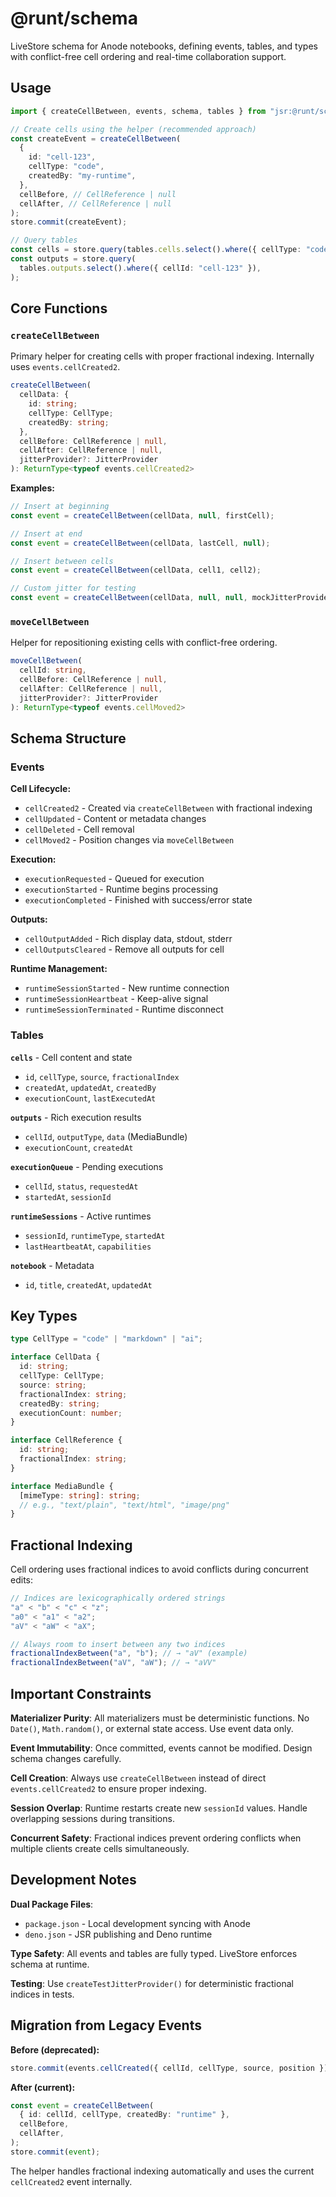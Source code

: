 # @runt/schema

LiveStore schema for Anode notebooks, defining events, tables, and types with
conflict-free cell ordering and real-time collaboration support.

## Usage

```typescript
import { createCellBetween, events, schema, tables } from "jsr:@runt/schema";

// Create cells using the helper (recommended approach)
const createEvent = createCellBetween(
  {
    id: "cell-123",
    cellType: "code",
    createdBy: "my-runtime",
  },
  cellBefore, // CellReference | null
  cellAfter, // CellReference | null
);
store.commit(createEvent);

// Query tables
const cells = store.query(tables.cells.select().where({ cellType: "code" }));
const outputs = store.query(
  tables.outputs.select().where({ cellId: "cell-123" }),
);
```

## Core Functions

### `createCellBetween`

Primary helper for creating cells with proper fractional indexing. Internally
uses `events.cellCreated2`.

```typescript
createCellBetween(
  cellData: {
    id: string;
    cellType: CellType;
    createdBy: string;
  },
  cellBefore: CellReference | null,
  cellAfter: CellReference | null,
  jitterProvider?: JitterProvider
): ReturnType<typeof events.cellCreated2>
```

**Examples:**

```typescript
// Insert at beginning
const event = createCellBetween(cellData, null, firstCell);

// Insert at end
const event = createCellBetween(cellData, lastCell, null);

// Insert between cells
const event = createCellBetween(cellData, cell1, cell2);

// Custom jitter for testing
const event = createCellBetween(cellData, null, null, mockJitterProvider);
```

### `moveCellBetween`

Helper for repositioning existing cells with conflict-free ordering.

```typescript
moveCellBetween(
  cellId: string,
  cellBefore: CellReference | null,
  cellAfter: CellReference | null,
  jitterProvider?: JitterProvider
): ReturnType<typeof events.cellMoved2>
```

## Schema Structure

### Events

**Cell Lifecycle:**

- `cellCreated2` - Created via `createCellBetween` with fractional indexing
- `cellUpdated` - Content or metadata changes
- `cellDeleted` - Cell removal
- `cellMoved2` - Position changes via `moveCellBetween`

**Execution:**

- `executionRequested` - Queued for execution
- `executionStarted` - Runtime begins processing
- `executionCompleted` - Finished with success/error state

**Outputs:**

- `cellOutputAdded` - Rich display data, stdout, stderr
- `cellOutputsCleared` - Remove all outputs for cell

**Runtime Management:**

- `runtimeSessionStarted` - New runtime connection
- `runtimeSessionHeartbeat` - Keep-alive signal
- `runtimeSessionTerminated` - Runtime disconnect

### Tables

**`cells`** - Cell content and state

- `id`, `cellType`, `source`, `fractionalIndex`
- `createdAt`, `updatedAt`, `createdBy`
- `executionCount`, `lastExecutedAt`

**`outputs`** - Rich execution results

- `cellId`, `outputType`, `data` (MediaBundle)
- `executionCount`, `createdAt`

**`executionQueue`** - Pending executions

- `cellId`, `status`, `requestedAt`
- `startedAt`, `sessionId`

**`runtimeSessions`** - Active runtimes

- `sessionId`, `runtimeType`, `startedAt`
- `lastHeartbeatAt`, `capabilities`

**`notebook`** - Metadata

- `id`, `title`, `createdAt`, `updatedAt`

## Key Types

```typescript
type CellType = "code" | "markdown" | "ai";

interface CellData {
  id: string;
  cellType: CellType;
  source: string;
  fractionalIndex: string;
  createdBy: string;
  executionCount: number;
}

interface CellReference {
  id: string;
  fractionalIndex: string;
}

interface MediaBundle {
  [mimeType: string]: string;
  // e.g., "text/plain", "text/html", "image/png"
}
```

## Fractional Indexing

Cell ordering uses fractional indices to avoid conflicts during concurrent
edits:

```typescript
// Indices are lexicographically ordered strings
"a" < "b" < "c" < "z";
"a0" < "a1" < "a2";
"aV" < "aW" < "aX";

// Always room to insert between any two indices
fractionalIndexBetween("a", "b"); // → "aV" (example)
fractionalIndexBetween("aV", "aW"); // → "aVV"
```

## Important Constraints

**Materializer Purity**: All materializers must be deterministic functions. No
`Date()`, `Math.random()`, or external state access. Use event data only.

**Event Immutability**: Once committed, events cannot be modified. Design schema
changes carefully.

**Cell Creation**: Always use `createCellBetween` instead of direct
`events.cellCreated2` to ensure proper indexing.

**Session Overlap**: Runtime restarts create new `sessionId` values. Handle
overlapping sessions during transitions.

**Concurrent Safety**: Fractional indices prevent ordering conflicts when
multiple clients create cells simultaneously.

## Development Notes

**Dual Package Files**:

- `package.json` - Local development syncing with Anode
- `deno.json` - JSR publishing and Deno runtime

**Type Safety**: All events and tables are fully typed. LiveStore enforces
schema at runtime.

**Testing**: Use `createTestJitterProvider()` for deterministic fractional
indices in tests.

## Migration from Legacy Events

**Before (deprecated):**

```typescript
store.commit(events.cellCreated({ cellId, cellType, source, position }));
```

**After (current):**

```typescript
const event = createCellBetween(
  { id: cellId, cellType, createdBy: "runtime" },
  cellBefore,
  cellAfter,
);
store.commit(event);
```

The helper handles fractional indexing automatically and uses the current
`cellCreated2` event internally.
